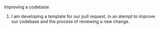 Improving a codebase

1. I am developing a template for our pull request, in an atempt to improve our codebase and the process of reviewing a new change.
